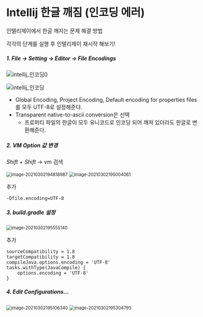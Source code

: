 # Intellij 한글 깨짐 (인코딩 에러)

인텔리제이에서 한글 깨지는 문제 해결 방법

각각의 단계를 실행 후 인텔리제이 재시작 해보기!



##### 1. File -> Setting -> Editor -> File Encodings

![intellij_인코딩0](https://user-images.githubusercontent.com/48197531/111123882-33d26a00-85b3-11eb-8cb9-58f1b794588c.png)

![intellij_인코딩](https://user-images.githubusercontent.com/48197531/111123904-3af97800-85b3-11eb-9852-7f8b2e55d618.png)

- Global Encoding, Project Encoding, Default encoding for properties files를 모두 UTF-8로 설정해준다.
- Transparent native-to-ascii conversion은 선택
  - 프로퍼티 파일의 한글이 모두 유니코드로 인코딩 되어 깨져 있더라도 한글로 변환해준다.



##### 2. VM Option 값 변경

*Shift + Shift*  ->  vm 검색

<img src="C:\Users\The Jeong\AppData\Roaming\Typora\typora-user-images\image-20210302194818987.png" alt="image-20210302194818987" style="zoom:80%;" />

<img src="C:\Users\The Jeong\AppData\Roaming\Typora\typora-user-images\image-20210302195004061.png" alt="image-20210302195004061" style="zoom:80%;" />

추가

```
-Dfile.encoding=UTF-8
```



##### 3. build.gradle 설정

<img src="C:\Users\The Jeong\AppData\Roaming\Typora\typora-user-images\image-20210302195555140.png" alt="image-20210302195555140" style="zoom:80%;" />

추가

```
sourceCompatibility = 1.8
targetCompatibility = 1.8
compileJava.options.encoding = 'UTF-8'
tasks.withType(JavaCompile) {
    options.encoding = 'UTF-8'
}
```



##### 4. Edit Configurations...

<img src="C:\Users\The Jeong\AppData\Roaming\Typora\typora-user-images\image-20210302195106340.png" alt="image-20210302195106340" style="zoom:80%;" />

<img src="C:\Users\The Jeong\AppData\Roaming\Typora\typora-user-images\image-20210302195304795.png" alt="image-20210302195304795" style="zoom:80%;" />
